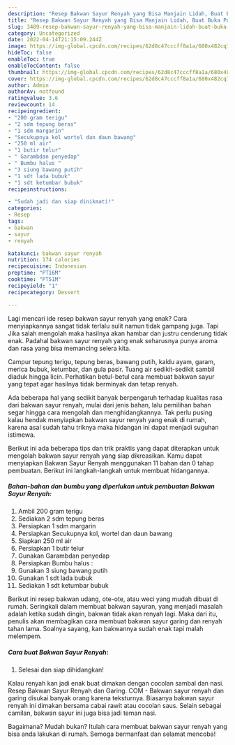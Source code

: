 ```yaml
---
description: "Resep Bakwan Sayur Renyah yang Bisa Manjain Lidah, Buat Buka Puasa Enak"
title: "Resep Bakwan Sayur Renyah yang Bisa Manjain Lidah, Buat Buka Puasa Enak"
slug: 3489-resep-bakwan-sayur-renyah-yang-bisa-manjain-lidah-buat-buka-puasa-enak
category: Uncategorized
date: 2022-04-14T21:15:09.244Z
image: https://img-global.cpcdn.com/recipes/62d8c47cccff8a1a/680x482cq70/bakwan-sayur-renyah-foto-resep-utama.jpg
hideToc: false
enableToc: true
enableTocContent: false
thumbnail: https://img-global.cpcdn.com/recipes/62d8c47cccff8a1a/680x482cq70/bakwan-sayur-renyah-foto-resep-utama.jpg
cover: https://img-global.cpcdn.com/recipes/62d8c47cccff8a1a/680x482cq70/bakwan-sayur-renyah-foto-resep-utama.jpg
author: Admin
authorAv: notfound
ratingvalue: 3.6
reviewcount: 14
recipeingredient:
- "200 gram terigu"
- "2 sdm tepung beras"
- "1 sdm margarin"
- "Secukupnya kol wortel dan daun bawang"
- "250 ml air"
- "1 butir telur"
- " Garambdan penyedap"
- " Bumbu halus "
- "3 siung bawang putih"
- "1 sdt lada bubuk"
- "1 sdt ketumbar bubuk"
recipeinstructions:

- "Sudah jadi dan siap dinikmati!"
categories:
- Resep
tags:
- bakwan
- sayur
- renyah

katakunci: bakwan sayur renyah 
nutrition: 174 calories
recipecuisine: Indonesian
preptime: "PT16M"
cooktime: "PT51M"
recipeyield: "1"
recipecategory: Dessert

---
```



Lagi mencari ide resep bakwan sayur renyah yang enak? Cara menyiapkannya sangat tidak terlalu sulit namun tidak gampang juga. Tapi Jika salah mengolah maka hasilnya akan hambar dan justru cenderung tidak enak. Padahal bakwan sayur renyah yang enak seharusnya punya aroma dan rasa yang bisa memancing selera kita.


Campur tepung terigu, tepung beras, bawang putih, kaldu ayam, garam, merica bubuk, ketumbar, dan gula pasir. Tuang air sedikit-sedikit sambil diaduk hingga licin. Perhatikan betul-betul cara membuat bakwan sayur yang tepat agar hasilnya tidak berminyak dan tetap renyah.

Ada beberapa hal yang sedikit banyak berpengaruh terhadap kualitas rasa dari bakwan sayur renyah, mulai dari jenis bahan, lalu pemilihan bahan segar hingga cara mengolah dan menghidangkannya. Tak perlu pusing kalau hendak menyiapkan bakwan sayur renyah yang enak di rumah, karena asal sudah tahu triknya maka hidangan ini dapat menjadi suguhan istimewa.


Berikut ini ada beberapa tips dan trik praktis yang dapat diterapkan untuk mengolah bakwan sayur renyah yang siap dikreasikan. Kamu dapat menyiapkan Bakwan Sayur Renyah menggunakan 11 bahan dan 0 tahap pembuatan. Berikut ini langkah-langkah untuk membuat hidangannya.

<!--inarticleads1-->

##### Bahan-bahan dan bumbu yang diperlukan untuk pembuatan Bakwan Sayur Renyah:

1. Ambil 200 gram terigu
1. Sediakan 2 sdm tepung beras
1. Persiapkan 1 sdm margarin
1. Persiapkan Secukupnya kol, wortel dan daun bawang
1. Siapkan 250 ml air
1. Persiapkan 1 butir telur
1. Gunakan  Garambdan penyedap
1. Persiapkan  Bumbu halus :
1. Gunakan 3 siung bawang putih
1. Gunakan 1 sdt lada bubuk
1. Sediakan 1 sdt ketumbar bubuk


Berikut ini resep bakwan udang, ote-ote, atau weci yang mudah dibuat di rumah. Seringkali dalam membuat bakwan sayuran, yang menjadi masalah adalah ketika sudah dingin, bakwan tidak akan renyah lagi. Maka dari itu, penulis akan membagikan cara membuat bakwan sayur garing dan renyah tahan lama. Soalnya sayang, kan bakwannya sudah enak tapi malah melempem. 

<!--inarticleads2-->

##### Cara buat Bakwan Sayur Renyah:


1. Selesai dan siap dihidangkan!

Kalau renyah kan jadi enak buat dimakan dengan cocolan sambal dan nasi. Resep Bakwan Sayur Renyah dan Garing. COM - Bakwan sayur renyah dan garing disukai banyak orang karena teksturnya. Biasanya bakwan sayur renyah ini dimakan bersama cabai rawit atau cocolan saus. Selain sebagai camilan, bakwan sayur ini juga bisa jadi teman nasi. 

Bagaimana? Mudah bukan? Itulah cara membuat bakwan sayur renyah yang bisa anda lakukan di rumah. Semoga bermanfaat dan selamat mencoba!
